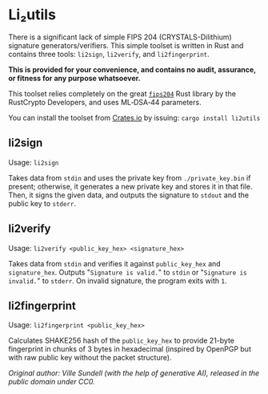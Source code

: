 # Li₂utils
There is a significant lack of simple FIPS 204 (CRYSTALS-Dilithium) signature generators/verifiers.
This simple toolset is written in Rust and contains three tools: `li2sign`, `li2verify`, and `li2fingerprint`.

**This is provided for your convenience, and contains no audit, assurance, or fitness for any purpose whatsoever.**

This toolset relies completely on the great [`fips204`](https://crates.io/crates/fips204) Rust library by the RustCrypto Developers, and uses ML‐DSA‐44 parameters.

You can install the toolset from [Crates.io](https://crates.io/crates/li2utils) by issuing: `cargo install li2utils`

## li2sign
Usage: `li2sign`

Takes data from `stdin` and uses the private key from `./private_key.bin` if present; otherwise, it generates a new private key and stores it in that file. Then, it signs the given data, and outputs the signature to `stdout` and the public key to `stderr`.

## li2verify
Usage: `li2verify <public_key_hex> <signature_hex>`

Takes data from `stdin` and verifies it against `public_key_hex` and `signature_hex`. Outputs "`Signature is valid.`" to `stdin` or "`Signature is invalid.`" to `stderr`. On invalid signature, the program exits with `1`.

## li2fingerprint
Usage: `li2fingerprint <public_key_hex>`

Calculates SHAKE256 hash of the `public_key_hex` to provide 21-byte fingerprint in chunks of 3 bytes in hexadecimal (inspired by OpenPGP but with raw public key without the packet structure).

*Original author: Ville Sundell (with the help of generative AI), released in the public domain under CC0.*
